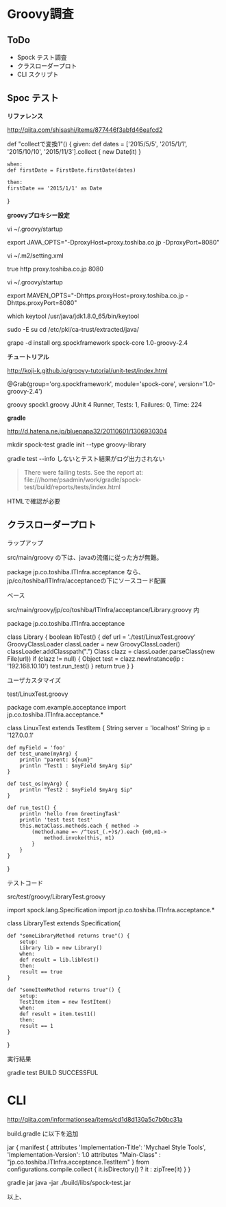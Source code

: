 Groovy調査
=============

ToDo
------

* Spock テスト調査
* クラスローダープロト
* CLI スクリプト

Spoc テスト
-------------

**リファレンス**

http://qiita.com/shisashi/items/877446f3abfd46eafcd2

def "collectで変換1"() {
    given:
    def dates = ['2015/5/5', '2015/1/1', '2015/10/10', '2015/11/3'].collect { new Date(it) }

    when:
    def firstDate = FirstDate.firstDate(dates)

    then:
    firstDate == '2015/1/1' as Date
}

**groovyプロキシー設定**

vi ~/.groovy/startup

export JAVA_OPTS="-DproxyHost=proxy.toshiba.co.jp -DproxyPort=8080"

vi ~/.m2/setting.xml

<settings>
  <proxies>
    <proxy>
      <active>true</active>
      <protocol>http</protocol>
      <host>proxy.toshiba.co.jp</host>
      <port>8080</port>
    </proxy>
  </proxies>
</settings>

vi ~/.groovy/startup

export MAVEN_OPTS="-Dhttps.proxyHost=proxy.toshiba.co.jp -Dhttps.proxyPort=8080"

which keytool
/usr/java/jdk1.8.0_65/bin/keytool

sudo -E su
cd /etc/pki/ca-trust/extracted/java/

grape -d install org.spockframework spock-core 1.0-groovy-2.4

**チュートリアル**

http://koji-k.github.io/groovy-tutorial/unit-test/index.html

@Grab(group='org.spockframework', module='spock-core', version='1.0-groovy-2.4')


groovy spock1.groovy
JUnit 4 Runner, Tests: 1, Failures: 0, Time: 224

**gradle**

http://d.hatena.ne.jp/bluepapa32/20110601/1306930304

mkdir spock-test
gradle init --type groovy-library

gradle test --info しないとテスト結果がログ出力されない

> There were failing tests. See the report at: file:///home/psadmin/work/gradle/spock-test/build/reports/tests/index.html

HTMLで確認が必要

クラスローダープロト
-----------------------

ラップアップ

src/main/groovy の下は、javaの流儀に従った方が無難。 

package jp.co.toshiba.ITInfra.acceptance なら、jp/co/toshiba/ITInfra/acceptanceの下にソースコード配置

ベース

src/main/groovy/jp/co/toshiba/ITInfra/acceptance/Library.groovy 内

package jp.co.toshiba.ITInfra.acceptance

class Library {
    boolean libTest() {
        def url = './test/LinuxTest.groovy'
        GroovyClassLoader classLoader = new GroovyClassLoader()
        classLoader.addClasspath(".")
        Class clazz = classLoader.parseClass(new File(url))
        if (clazz != null) {
            Object test = clazz.newInstance(ip : '192.168.10.10')
            test.run_test()
        }
        return true
    }
}

ユーザカスタマイズ

test/LinuxTest.groovy

package com.example.acceptance
import jp.co.toshiba.ITInfra.acceptance.*

class LinuxTest  extends TestItem {
	String server = 'localhost'
	String ip     = '127.0.0.1'

    def myField = 'foo'
    def test_uname(myArg) {
        println "parent: ${num}"
    	println "Test1 : $myField $myArg $ip"
    }

    def test_os(myArg) {
    	println "Test2 : $myField $myArg $ip"
    }

    def run_test() {
        println 'hello from GreetingTask'
        println 'test test test'
		this.metaClass.methods.each { method ->
			(method.name =~ /^test_(.+)$/).each {m0,m1->
		        method.invoke(this, m1)
            }
		}
    }
}

テストコード

src/test/groovy/LibraryTest.groovy

import spock.lang.Specification
import jp.co.toshiba.ITInfra.acceptance.*

class LibraryTest extends Specification{
 
    def "someLibraryMethod returns true"() {
        setup:
        Library lib = new Library()
        when:
        def result = lib.libTest()
        then:
        result == true
    }

    def "someItemMethod returns true"() {
        setup:
        TestItem item = new TestItem()
        when:
        def result = item.test1()
        then:
        result == 1
    }
}

実行結果

gradle test
BUILD SUCCESSFUL

CLI
=============

http://qiita.com/informationsea/items/cd1d8d130a5c7b0bc31a

build.gradle に以下を追加


jar {
  manifest {
    attributes 'Implementation-Title': 'Mychael Style Tools', 'Implementation-Version': 1.0 
    attributes "Main-Class" : "jp.co.toshiba.ITInfra.acceptance.TestItem"
  }
  from configurations.compile.collect { it.isDirectory() ? it : zipTree(it) }
}

gradle jar
java -jar ./build/libs/spock-test.jar

以上、

